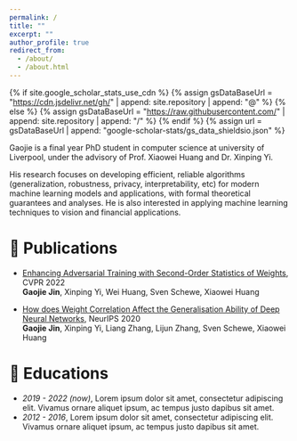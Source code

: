 ```yaml
---
permalink: /
title: ""
excerpt: ""
author_profile: true
redirect_from: 
  - /about/
  - /about.html
---
```


{% if site.google_scholar_stats_use_cdn %}
{% assign gsDataBaseUrl = "https://cdn.jsdelivr.net/gh/" | append: site.repository | append: "@" %}
{% else %}
{% assign gsDataBaseUrl = "https://raw.githubusercontent.com/" | append: site.repository | append: "/" %}
{% endif %}
{% assign url = gsDataBaseUrl | append: "google-scholar-stats/gs_data_shieldsio.json" %}

<span class='anchor' id='about-me'></span>

Gaojie is a final year PhD student in computer science at university of Liverpool, under the advisory of Prof. Xiaowei Huang and Dr. Xinping Yi.

His research focuses on developing efficient, reliable algorithms (generalization, robustness, privacy, interpretability, etc) for modern machine learning models and applications, with formal theoretical guarantees and analyses. He is also interested in applying machine learning techniques to vision and financial applications.

# 📝 Publications 

- [Enhancing Adversarial Training with Second-Order Statistics of Weights](https://arxiv.org/abs/2203.06020), CVPR 2022    
  **Gaojie Jin**, Xinping Yi, Wei Huang, Sven Schewe, Xiaowei Huang
  
- [How does Weight Correlation Affect the Generalisation Ability of Deep Neural Networks](https://arxiv.org/abs/2010.05983), NeurIPS 2020    
  **Gaojie Jin**, Xinping Yi, Liang Zhang, Lijun Zhang, Sven Schewe, Xiaowei Huang

# 📖 Educations
- *2019 - 2022 (now)*, Lorem ipsum dolor sit amet, consectetur adipiscing elit. Vivamus ornare aliquet ipsum, ac tempus justo dapibus sit amet. 
- *2012 - 2016*, Lorem ipsum dolor sit amet, consectetur adipiscing elit. Vivamus ornare aliquet ipsum, ac tempus justo dapibus sit amet. 
